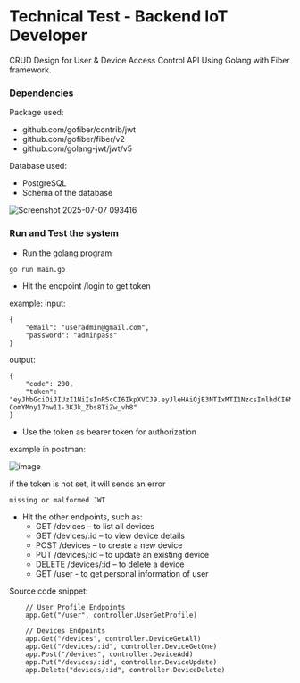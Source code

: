 # Technical Test - Backend IoT Developer

CRUD Design for User & Device Access Control API Using Golang with Fiber framework.

### Dependencies

Package used:
* github.com/gofiber/contrib/jwt
* github.com/gofiber/fiber/v2
* github.com/golang-jwt/jwt/v5

Database used: 
* PostgreSQL
* Schema of the database

![Screenshot 2025-07-07 093416](https://github.com/user-attachments/assets/8e0a08c0-831c-40f3-a41b-89a45f3c3840)

### Run and Test the system

* Run the golang program
```
go run main.go
```
* Hit the endpoint /login to get token

example:
input:
```
{
    "email": "useradmin@gmail.com",
    "password": "adminpass"
}
```
output:
```
{
    "code": 200,
    "token": "eyJhbGciOiJIUzI1NiIsInR5cCI6IkpXVCJ9.eyJleHAiOjE3NTIxMTI1NzcsImlhdCI6MTc1MTg1MzM3Nywicm9sZSI6IkFkbWluIiwidXNlcklEIjoiQURNMDEifQ.K8C5r6U2rQE-ComYMny17nw11-3KJk_Zbs8TiZw_vh8"
}
```
* Use the token as bearer token for authorization

example in postman:

![image](https://github.com/user-attachments/assets/e2b623a1-e1fe-4485-8905-ff9b0bc8f88a)

if the token is not set, it will sends an error
```
missing or malformed JWT
```

* Hit the other endpoints, such as:
    * GET /devices – to list all devices
    * GET /devices/:id – to view device details
    * POST /devices – to create a new device
    * PUT /devices/:id – to update an existing device
    * DELETE /devices/:id – to delete a device
    * GET /user - to get personal information of user
  
Source code snippet:
```
    // User Profile Endpoints
	app.Get("/user", controller.UserGetProfile)

	// Devices Endpoints
	app.Get("/devices", controller.DeviceGetAll)
	app.Get("/devices/:id", controller.DeviceGetOne)
	app.Post("/devices", controller.DeviceAdd)
	app.Put("/devices/:id", controller.DeviceUpdate)
	app.Delete("devices/:id", controller.DeviceDelete)

```


